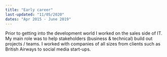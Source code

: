```yaml
---
title: "Early career"
last-updated: "11/05/2020"
dates: "Apr 2015 - June 2019"
---
```


Prior to getting into the development world I worked on the sales
side of IT. My main role was to help stakeholders (business & technical) 
build out projects / teams. I worked with companies of all sizes from 
clients such as British Airways to social media start-ups.
